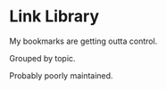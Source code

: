 # Link Library

My bookmarks are getting outta control.

Grouped by topic.

Probably poorly maintained.
